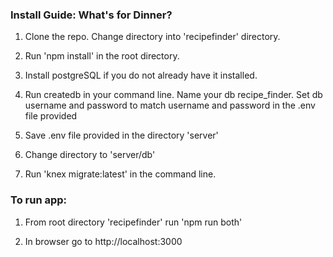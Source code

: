 ### Install Guide: What's for Dinner?

1. Clone the repo. Change directory into 'recipefinder' directory.
 
2. Run 'npm install' in the root directory.

3. Install postgreSQL if you do not already have it installed.

4. Run createdb in your command line. Name your db recipe_finder. Set db username and password to match username and password in the .env file provided

5. Save .env file provided in the directory 'server'

6. Change directory to 'server/db'

7. Run 'knex migrate:latest' in the command line.

### To run app:

1. From root directory 'recipefinder' run 'npm run both'

2. In browser go to http://localhost:3000 


